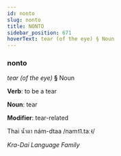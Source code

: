 ```yaml
---
id: nonto
slug: nonto
title: NONTO
sidebar_position: 671
hoverText: tear (of the eye) § Noun
---
```


### nonto

*tear (of the eye)* **§** Noun

**Verb**: to be a tear

**Noun**: tear

**Modifier**: tear-related

Thai น้ำตา nám-dtaa /nam˦˥.taː˧/

*Kra-Dai Language Family*